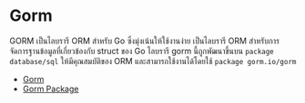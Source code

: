 # Gorm

GORM เป็นไลบรารี ORM สำหรับ Go ซึ่งมุ่งเน้นให้ใช้งานง่าย เป็นไลบรารี ORM สำหรับการจัดการฐานข้อมูลที่เกี่ยวข้องกับ struct ของ Go ไลบรารี gorm นี้ถูกพัฒนาขึ้นบน `package database/sql` ให้มีคุณสมบัติของ ORM และสามารถใช้งานได้โดยใช้ `package gorm.io/gorm`

- [Gorm](https://gorm.io/docs/index.html)
- [Gorm Package](https://pkg.go.dev/gorm.io/gorm)
